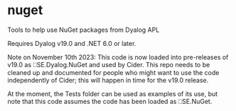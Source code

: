 # nuget
Tools to help use NuGet packages from Dyalog APL

Requires Dyalog v19.0 and .NET 6.0 or later.

Note on November 10th 2023: This code is now loaded into pre-releases of v19.0 as ⎕SE.Dyalog.NuGet and used by Cider. This repo needs to be cleaned up and documented for people who might want to use the code independently of Cider; this will happen in time for the v19.0 release.

At the moment, the Tests folder can be used as examples of its use, but note that this code assumes the code has been loaded as ⎕SE.NuGet.
